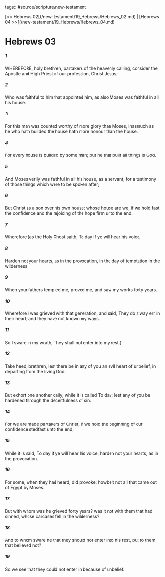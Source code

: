 tags:: #source/scripture/new-testament

[<< Hebrews 02[(/new-testament/19_Hebrews/Hebrews_02.md) | [Hebrews 04 >>[(/new-testament/19_Hebrews/Hebrews_04.md)

# Hebrews 03

##### 1

WHEREFORE, holy brethren, partakers of the heavenly calling, consider the Apostle and High Priest of our profession, Christ Jesus;

##### 2

Who was faithful to him that appointed him, as also Moses was faithful in all his house.

##### 3

For this man was counted worthy of more glory than Moses, inasmuch as he who hath builded the house hath more honour than the house.

##### 4

For every house is builded by some man; but he that built all things is God.

##### 5

And Moses verily was faithful in all his house, as a servant, for a testimony of those things which were to be spoken after;

##### 6

But Christ as a son over his own house; whose house are we, if we hold fast the confidence and the rejoicing of the hope firm unto the end.

##### 7

Wherefore (as the Holy Ghost saith, To day if ye will hear his voice,

##### 8

Harden not your hearts, as in the provocation, in the day of temptation in the wilderness:

##### 9

When your fathers tempted me, proved me, and saw my works forty years.

##### 10

Wherefore I was grieved with that generation, and said, They do alway err in their heart; and they have not known my ways.

##### 11

So I sware in my wrath, They shall not enter into my rest.)

##### 12

Take heed, brethren, lest there be in any of you an evil heart of unbelief, in departing from the living God.

##### 13

But exhort one another daily, while it is called To day; lest any of you be hardened through the deceitfulness of sin.

##### 14

For we are made partakers of Christ, if we hold the beginning of our confidence stedfast unto the end;

##### 15

While it is said, To day if ye will hear his voice, harden not your hearts, as in the provocation.

##### 16

For some, when they had heard, did provoke: howbeit not all that came out of Egypt by Moses.

##### 17

But with whom was he grieved forty years? was it not with them that had sinned, whose carcases fell in the wilderness?

##### 18

And to whom sware he that they should not enter into his rest, but to them that believed not?

##### 19

So we see that they could not enter in because of unbelief.
